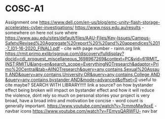 # COSC-A1
Assignment one
https://www.dell.com/en-us/blog/emc-unity-flash-storage-accelerates-cyber-investigations/
https://www.nsss.edu.au/results - somewhere on here not sure where
https://www.aau.edu/sites/default/files/AAU-Files/Key-Issues/Campus-Safety/Revised%20Aggregate%20report%20%20and%20appendices%201-7_(01-16-2020_FINAL).pdf - cite with page number - rainn.org link
https://rmit.primo.exlibrisgroup.com/discovery/fulldisplay?docid=cdi_proquest_miscellaneous_1698967269&context=PC&vid=61RMIT_INST:RMITU&lang=en&search_scope=EverythingNOTresearch&adaptor=Primo%20Central&tab=AllNOTresearch&query=any,contains,Sexual%20Assault,AND&query=any,contains,University,OR&query=any,contains,College,AND&query=any,contains,bystander,AND&mode=advanced&offset=0 useful to cite maybe? SEARCH WITH LIBRARY!!!!!
link a source? on how bystander effect being broken will impact on bystander effect and how it will reduce the violence, dont rely so much on personal stories
your  project is very broad, have a broad intro and motivation
be concise - word count is generally important.
https://www.youtube.com/watch?v=7cmmoMw9oxE - navbar icons
https://www.youtube.com/watch?v=FEmysQARWFU- nav bar
